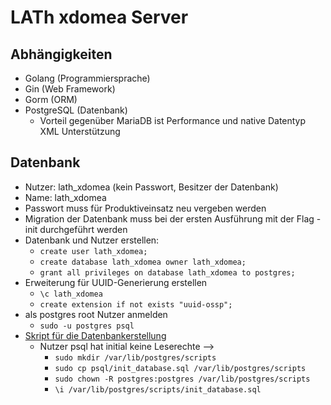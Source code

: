 # LATh xdomea Server

## Abhängigkeiten

- Golang (Programmiersprache)
- Gin (Web Framework)
- Gorm (ORM)
- PostgreSQL (Datenbank)
  - Vorteil gegenüber MariaDB ist Performance und native Datentyp XML Unterstützung

## Datenbank

- Nutzer: lath_xdomea (kein Passwort, Besitzer der Datenbank)
- Name: lath_xdomea
- Passwort muss für Produktiveinsatz neu vergeben werden
- Migration der Datenbank muss bei der ersten Ausführung mit der Flag -init durchgeführt werden
- Datenbank und Nutzer erstellen:
  - `create user lath_xdomea;`
  - `create database lath_xdomea owner lath_xdomea;`
  - `grant all privileges on database lath_xdomea to postgres;`
- Erweiterung für UUID-Generierung erstellen
  - `\c lath_xdomea`
  - `create extension if not exists "uuid-ossp";`
- als postgres root Nutzer anmelden
  - `sudo -u postgres psql`
- [Skript für die Datenbankerstellung](/psql/init_database.sql)
  - Nutzer psql hat initial keine Leserechte -->
    - `sudo mkdir /var/lib/postgres/scripts`
    - `sudo cp psql/init_database.sql /var/lib/postgres/scripts`
    - `sudo chown -R postgres:postgres /var/lib/postgres/scripts`
    - `\i /var/lib/postgres/scripts/init_database.sql`